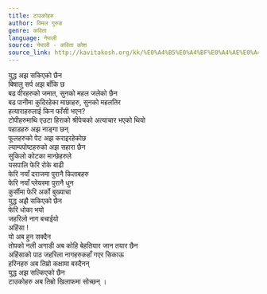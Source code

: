 ```yaml
---
title: टाउकोहरु
author: विमल गुरुङ
genre: कविता
language: नेपाली
source: नेपाली - कविता कोश
source_link: http://kavitakosh.org/kk/%E0%A4%B5%E0%A4%BF%E0%A4%AE%E0%A4%B2_%E0%A4%97%E0%A5%81%E0%A4%B0%E0%A5%81%E0%A4%99
---
```


युद्ध अझ सकिएको छैन  
बिषालु सर्प अझ बाँकि छ  
बढ वीरहरुको जमात, सुनको महल जलेको छैन  
बढ पानीमा कुदिरहेका माछाहरु, सुनको महलतिर  
हत्याराहरुलाई किन फाँसी भएन?  
टोपीहरुमाथि एउटा हिराको श्रीपेचको अत्याचार भएको थियो  
पहाडहरु अझ नाङ्गा छन्  
फूलहरुको पेट अझ कराइरहेकोछ  
ल्याम्पपोष्टहरुको अझ सहारा छैन  
सुकिलो कोटका मान्छेहरुले  
यसपालि फेरि रोके बाढी  
फेरि नयाँ दराजमा पुरानै किताबहरु  
फेरि नयाँ प्लेयरमा पुरानै धुन  
कुर्सीमा फेरि अर्को बुख्याचा  
युद्ध अझै सकिएको छैन  
फेरि धोका भयो  
जहरिलो नाग बचाईयो  
अहिंसा !  
यो अब हुन सक्दैन  
तोपको नली अगाडी अब कोहि बेहतियार जान तयार छैन  
अहिंसाको पाठ जहरिला नागहरुकहाँ गएर सिकाऊ  
हरिनहरु अब तिम्रो कक्षामा बस्दैनन्  
युद्ध अझ सल्किएको छैन  
टाउकोहरु अब तिम्रो खिलाफमा सोच्छन् ।
